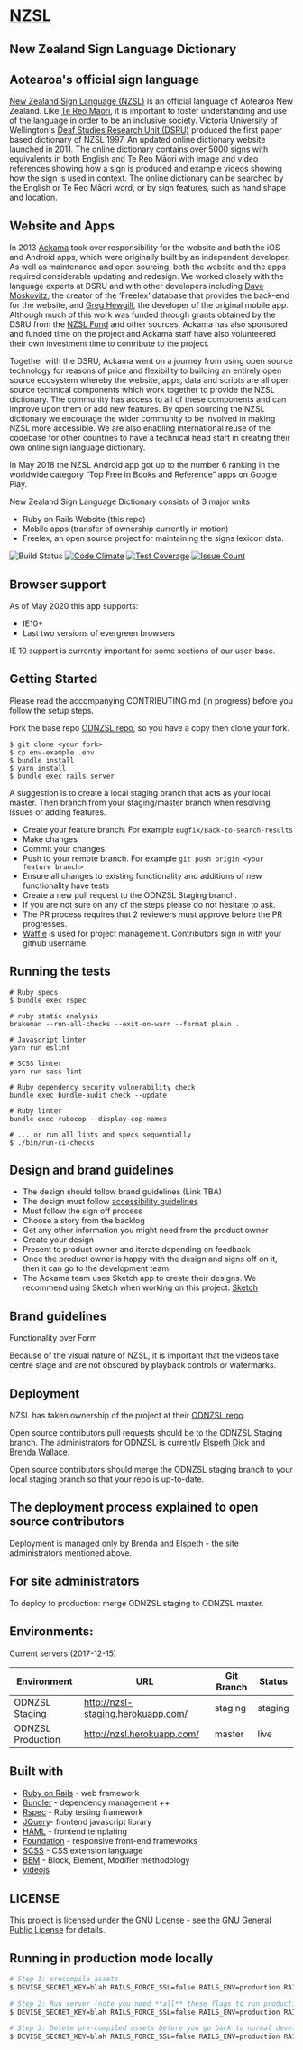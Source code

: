 
<a href="https://www.nzsl.nz" target="_blank"><h1>NZSL</h1></a>

## New Zealand Sign Language Dictionary

## Aotearoa's official sign language


<a href="https://www.odi.govt.nz/nzsl/about" target="_blank">New Zealand Sign Language (NZSL)</a> is an official language of Aotearoa New Zealand. Like <a href="https://www.tpk.govt.nz/en/whakamahia/te-reo-maori" target="_blank">Te Reo Māori</a>, it is important to foster understanding and use of the language in order to be an inclusive society. Victoria University of Wellington's <a href="https://www.victoria.ac.nz/lals/centres-and-institutes/dsru" target="_blank">Deaf Studies Research Unit (DSRU)</a> produced the first paper based dictionary of NZSL 1997. An updated online dictionary website launched in 2011. The online dictionary contains over 5000 signs with equivalents in both English and Te Reo Māori with image and video references showing how a sign is produced and example videos showing how the sign is used in context. The online dictionary can be searched by the English or Te Reo Māori word, or by sign features, such as hand shape and location.

## Website and Apps

In 2013 <a href="https://www.ackama.com/" target="_blank">Ackama</a> took over responsibility for the website and both the iOS and Android apps, which were originally built by an independent developer. As well as maintenance and open sourcing, both the website and the apps required considerable updating and redesign. We worked closely with the language experts at DSRU and with other developers including <a href="https://dave.moskovitz.co.nz" target="_blank">Dave Moskovitz</a>, the creator of the ‘Freelex’ database that provides the back-end for the website, and
<a href="https://hewgill.com" target="_blank">Greg Hewgill</a>, the developer of the original mobile app. Although much of this work was funded through grants obtained by the DSRU from the <a href="https://www.odi.govt.nz/nzsl/nzsl-fund/" target="_blank">NZSL Fund</a> and other sources, Ackama has also sponsored and funded time on the project and Ackama staff have also volunteered their own investment time to contribute to the project.

Together with the DSRU, Ackama went on a journey from using open source technology for reasons of price and flexibility to building an entirely open source ecosystem whereby the website, apps, data and scripts are all open source technical components which work together to provide the NZSL dictionary. The community has access to all of these components and can improve upon them or add new features. By open sourcing the NZSL dictionary we encourage the wider community to be involved in making NZSL more accessible. We are also enabling international reuse of the codebase for other countries to have a technical head start in creating their own online sign language dictionary.

In May 2018 the NZSL Android app got up to the number 6 ranking in the worldwide category “Top Free in Books and Reference” apps on Google Play.

New Zealand Sign Language Dictionary consists of 3 major units
* Ruby on Rails Website (this repo)
* Mobile apps (transfer of ownership currently in motion)
* Freelex, an open source project for maintaining the signs lexicon data.

![Build Status](https://github.com/ODNZSL/nzsl-online/workflows/CI/badge.svg)
[![Code Climate](https://codeclimate.com/github/ODNZSL/nzsl-online/badges/gpa.svg)](https://codeclimate.com/github/ODNZSL/nzsl-online)
[![Test Coverage](https://codeclimate.com/github/ODNZSL/nzsl-online/badges/coverage.svg)](https://codeclimate.com/github/ODNZSL/nzsl-online/coverage)
[![Issue Count](https://codeclimate.com/github/ODNZSL/nzsl-online/badges/issue_count.svg)](https://codeclimate.com/github/ODNZSL/nzsl-online)

## Browser support

As of May 2020 this app supports:

* IE10+
* Last two versions of evergreen browsers

IE 10 support is currently important for some sections of our user-base.

## Getting Started

Please read the accompanying CONTRIBUTING.md (in progress) before you follow the setup steps.

Fork the base repo [ODNZSL repo](https://github.com/ODNZSL/nzsl-online), so you have a copy then clone your fork.

```
$ git clone <your fork>
$ cp env-example .env
$ bundle install
$ yarn install
$ bundle exec rails server
```

A suggestion is to create a local staging branch that acts as your local master. Then branch from your staging/master branch when resolving issues or adding features.

  * Create your feature branch. For example `Bugfix/Back-to-search-results`
  * Make changes
  * Commit your changes
  * Push to your remote branch. For example `git push origin <your feature branch>`
  * Ensure all changes to existing functionality and additions of new functionality have tests
  * Create a new pull request to the ODNZSL Staging branch.
  * If you are not sure on any of the steps please do not hesitate to ask.
  * The PR process requires that 2 reviewers must approve before the PR progresses.
  * [Waffle](https://waffle.io) is used for project management. Contributors sign in with your github username.

## Running the tests

```
# Ruby specs
$ bundle exec rspec

# ruby static analysis
brakeman --run-all-checks --exit-on-warn --format plain .

# Javascript linter
yarn run eslint

# SCSS linter
yarn run sass-lint

# Ruby dependency security vulnerability check
bundle exec bundle-audit check --update

# Ruby linter
bundle exec rubocop --display-cop-names

# ... or run all lints and specs sequentially
$ ./bin/run-ci-checks
```

## Design and brand guidelines

  * The design should follow brand guidelines (Link TBA)
  * The design must follow [accessibility guidelines](https://material.io/design/usability/accessibility.html#composition)
  * Must follow the sign off process
  * Choose a story from the backlog
  * Get any other information you might need from the product owner
  * Create your design
  * Present to product owner and iterate depending on feedback
  * Once the product owner is happy with the design and signs off on it, then it can go to the development team.
  * The Ackama team uses Sketch app to create their designs. We recommend using Sketch when working on this project.  [Sketch](https://www.sketchapp.com/)

## Brand guidelines

Functionality over Form

Because of the visual nature of NZSL, it is important that the videos take centre stage and are not obscured by playback controls or watermarks.

## Deployment

NZSL has taken ownership of the project at their [ODNZSL repo](https://github.com/ODNZSL/nzsl-online).

Open source contributors pull requests should be to the ODNZSL Staging branch. The administrators for ODNZSL is currently [Elspeth Dick](https://github.com/elspeth-rabid) and [Brenda Wallace](https://github.com/Br3nda).

Open source contributors should merge the ODNZSL staging branch to your local staging branch so that your repo is up-to-date.

## The deployment process explained to open source contributors

Deployment is managed only by Brenda and Elspeth - the site administrators mentioned above.

## For site administrators

To deploy to production: merge ODNZSL staging to ODNZSL master.

## Environments:

Current servers (2017-12-15)

| Environment        | URL                                       | Git Branch | Status       |
|--------------------|-------------------------------------------|------------|--------------|
| ODNZSL Staging     | http://nzsl-staging.herokuapp.com/        | staging    | staging      |
| ODNZSL Production  | http://nzsl.herokuapp.com/                | master     | live         |

## Built with

  * [Ruby on Rails](https://rubyonrails.org) - web framework
  * [Bundler](https://bundler.io) - dependency management ++
  * [Rspec](http://rspec.info) - Ruby testing framework
  * [JQuery](https://jquery.com)- frontend javascript library
  * [HAML](http://haml.info) - frontend templating
  * [Foundation](https://foundation.zurb.com) - responsive front-end frameworks
  * [SCSS](https://sass-lang.com) - CSS extension language
  * [BEM](https://css-tricks.com/bem-101/) -  Block, Element, Modifier methodology
  * [videojs](https://docs.videojs.com/docs/guides/setup.html)

## LICENSE

This project is licensed under the GNU License - see the [GNU General Public License](https://github.com/ODNZSL/nzsl-online/blob/staging/LICENSE) for details.


## Running in production mode locally

```sh
# Step 1: precompile assets
$ DEVISE_SECRET_KEY=blah RAILS_FORCE_SSL=false RAILS_ENV=production RAILS_LOG_TO_STDOUT=true RAILS_SERVE_STATIC_FILES=true bundle exec rails assets:precompile

# Step 2: Run server (note you need **all** these flags to run production locally)
$ DEVISE_SECRET_KEY=blah RAILS_FORCE_SSL=false RAILS_ENV=production RAILS_LOG_TO_STDOUT=true RAILS_SERVE_STATIC_FILES=true bundle exec rails server

# Step 3: Delete pre-compiled assets before you go back to normal development
$ DEVISE_SECRET_KEY=blah RAILS_FORCE_SSL=false RAILS_ENV=production RAILS_LOG_TO_STDOUT=true RAILS_SERVE_STATIC_FILES=true bundle exec rails assets:clobber
```

